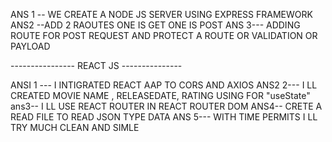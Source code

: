   ANS 1 -- WE CREATE A NODE JS SERVER USING EXPRESS FRAMEWORK 
  ANS2 --ADD 2 RAOUTES ONE IS GET ONE IS POST 
  ANS 3--- ADDING ROUTE FOR POST REQUEST AND PROTECT A ROUTE OR VALIDATION OR PAYLOAD 
  

  ---------------- REACT JS ---------------

  ANSI 1 --- I INTIGRATED REACT AAP TO CORS AND AXIOS
  ANS2 2--- I LL CREATED MOVIE NAME , RELEASEDATE, RATING USING FOR "useState"
  ans3-- I LL USE REACT ROUTER IN REACT ROUTER DOM 
  ANS4-- CRETE A READ FILE TO READ JSON TYPE DATA 
  ANS 5---  WITH TIME PERMITS I LL TRY MUCH CLEAN AND SIMLE
